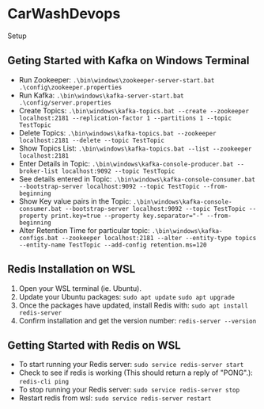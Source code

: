 # CarWashDevops
Setup

## Geting Started with Kafka on Windows Terminal

- Run Zookeeper: `.\bin\windows\zookeeper-server-start.bat .\config\zookeeper.properties`
- Run Kafka: `.\bin\windows\kafka-server-start.bat .\config/server.properties`
- Create Topics: `.\bin\windows\kafka-topics.bat --create --zookeeper localhost:2181 --replication-factor 1 --partitions 1 --topic TestTopic`
- Delete Topics: `.\bin\windows\kafka-topics.bat --zookeeper localhost:2181 --delete --topic TestTopic`
- Show Topics List: `.\bin\windows\kafka-topics.bat --list --zookeeper localhost:2181`
- Enter Details in Topic: `.\bin\windows\kafka-console-producer.bat --broker-list localhost:9092 --topic TestTopic`
- See details entered in Topic: `.\bin\windows\kafka-console-consumer.bat --bootstrap-server localhost:9092 --topic TestTopic --from-beginning`
- Show Key value pairs in the Topic: `.\bin\windows\kafka-console-consumer.bat --bootstrap-server localhost:9092 --topic TestTopic --property print.key=true --property key.separator="-" --from-beginning`
- Alter Retention Time for particular topic: `.\bin\windows\kafka-configs.bat --zookeeper localhost:2181 --alter --entity-type topics --entity-name TestTopic --add-config retention.ms=120`


## Redis Installation on WSL

1. Open your WSL terminal (ie. Ubuntu).
2. Update your Ubuntu packages: `sudo apt update` `sudo apt upgrade`
3. Once the packages have updated, install Redis with: `sudo apt install redis-server`
4. Confirm installation and get the version number: `redis-server --version`

## Getting Started with Redis on WSL

- To start running your Redis server: `sudo service redis-server start`
- Check to see if redis is working (This should return a reply of "PONG".): `redis-cli ping`
- To stop running your Redis server: `sudo service redis-server stop`
- Restart redis from wsl: `sudo service redis-server restart`
